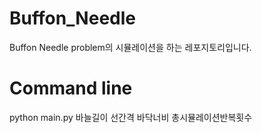 # Buffon_Needle  
Buffon Needle problem의 시뮬레이션을 하는 레포지토리입니다.  
# Command line  
python main.py 바늘길이 선간격 바닥너비 총시뮬레이션반복횟수
